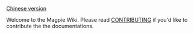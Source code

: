 [Chinese version](https://github.com/Blinue/Magpie/wiki/)

Welcome to the Magpie Wiki. Please read [CONTRIBUTING](https://github.com/Blinue/Magpie/blob/dev/CONTRIBUTING.md) if you'd like to contribute the the documentations.

